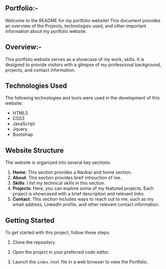 ## Portfolio:-

Welcome to the README for my portfolio website! This document provides an overview of the Projects, technologies used, and other important information about my portfolio website.

## Overview:-

This portfolio website serves as a showcase of my work, skills. It is designed to provide visitors with a glimpse of my professional background, projects, and contact information.

 ## Technologies Used

The following technologies and tools were used in the development of this website:

  - HTML5
  - CSS3 
  - JavaScript
  - Jquery
  - Bootstrap

## Website Structure

The website is organized into several key sections:

1. **Home**: This section provides a Navbar and home section.
2. **About**: This section provides breif introuction of me.
3. **Skills**: I list my technical skills in this section.
5. **Projects**: Here, you can explore some of my featured projects. Each project is showcased with a brief description and relevant links.
6. **Contact**: This section includes ways to reach out to me, such as my email address, LinkedIn profile, and other relevant contact information.

## Getting Started

To get started with this project, follow these steps:

1. Clone the repository

2. Open the project in your preferred code editor.

3. Launch the `index.html` file in a web browser to view the Portfolio.



